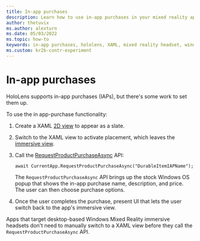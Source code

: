 ```yaml
---
title: In-app purchases
description: Learn how to use in-app purchases in your mixed reality apps with a 2D XAML view and stock Windows OS popup.
author: thetuvix
ms.author: alexturn
ms.date: 05/03/2022
ms.topic: how-to
keywords: in-app purchases, hololens, XAML, mixed reality headset, windows mixed reality headset, virtual reality headset
ms.custom: kr2b-contr-experiment
---
```


# In-app purchases

HoloLens supports in-app purchases (IAPs), but there's some work to set them up.

To use the in app-purchase functionality:

1. Create a XAML [2D view](../design/app-views.md) to appear as a slate.
1. Switch to the XAML view to activate placement, which leaves the [immersive view](../design/app-views.md#immersive-views).
1. Call the [RequestProductPurchaseAsync](/uwp/api/windows.applicationmodel.store.currentapp.requestproductpurchaseasync#windows-applicationmodel-store-currentapp-requestproductpurchaseasync(system-string)) API:

   `await CurrentApp.RequestProductPurchaseAsync("DurableItemIAPName");`

   The `RequestProductPurchaseAsync` API brings up the stock Windows OS popup that shows the in-app purchase name, description, and price. The user can then choose purchase options.

1. Once the user completes the purchase, present UI that lets the user switch back to the app's immersive view.

Apps that target desktop-based Windows Mixed Reality immersive headsets don't need to manually switch to a XAML view before they call the `RequestProductPurchaseAsync` API.
